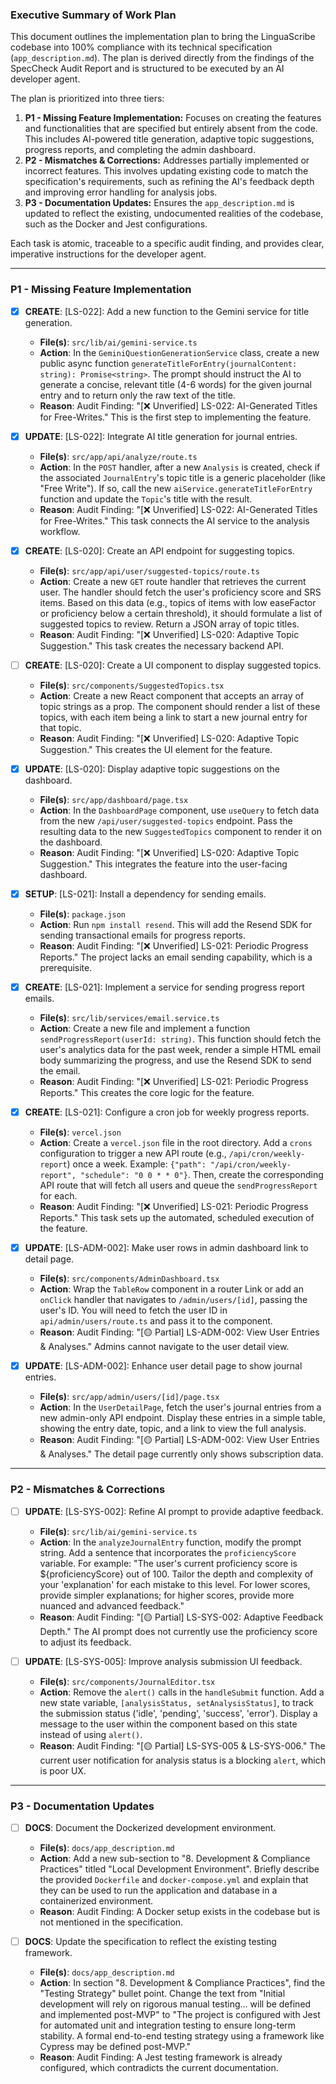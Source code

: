 ### Executive Summary of Work Plan

This document outlines the implementation plan to bring the LinguaScribe codebase into 100% compliance with its technical specification (`app_description.md`). The plan is derived directly from the findings of the SpecCheck Audit Report and is structured to be executed by an AI developer agent.

The plan is prioritized into three tiers:
1.  **P1 - Missing Feature Implementation:** Focuses on creating the features and functionalities that are specified but entirely absent from the code. This includes AI-powered title generation, adaptive topic suggestions, progress reports, and completing the admin dashboard.
2.  **P2 - Mismatches & Corrections:** Addresses partially implemented or incorrect features. This involves updating existing code to match the specification's requirements, such as refining the AI's feedback depth and improving error handling for analysis jobs.
3.  **P3 - Documentation Updates:** Ensures the `app_description.md` is updated to reflect the existing, undocumented realities of the codebase, such as the Docker and Jest configurations.

Each task is atomic, traceable to a specific audit finding, and provides clear, imperative instructions for the developer agent.

---

### **P1 - Missing Feature Implementation**

- [x] **CREATE**: [LS-022]: Add a new function to the Gemini service for title generation.
    - **File(s)**: `src/lib/ai/gemini-service.ts`
    - **Action**: In the `GeminiQuestionGenerationService` class, create a new public async function `generateTitleForEntry(journalContent: string): Promise<string>`. The prompt should instruct the AI to generate a concise, relevant title (4-6 words) for the given journal entry and to return only the raw text of the title.
    - **Reason**: Audit Finding: "[❌ Unverified] LS-022: AI-Generated Titles for Free-Writes." This is the first step to implementing the feature.

- [x] **UPDATE**: [LS-022]: Integrate AI title generation for journal entries.
    - **File(s)**: `src/app/api/analyze/route.ts`
    - **Action**: In the `POST` handler, after a new `Analysis` is created, check if the associated `JournalEntry`'s topic title is a generic placeholder (like "Free Write"). If so, call the new `aiService.generateTitleForEntry` function and update the `Topic`'s title with the result.
    - **Reason**: Audit Finding: "[❌ Unverified] LS-022: AI-Generated Titles for Free-Writes." This task connects the AI service to the analysis workflow.

- [x] **CREATE**: [LS-020]: Create an API endpoint for suggesting topics.
    - **File(s)**: `src/app/api/user/suggested-topics/route.ts`
    - **Action**: Create a new `GET` route handler that retrieves the current user. The handler should fetch the user's proficiency score and SRS items. Based on this data (e.g., topics of items with low easeFactor or proficiency below a certain threshold), it should formulate a list of suggested topics to review. Return a JSON array of topic titles.
    - **Reason**: Audit Finding: "[❌ Unverified] LS-020: Adaptive Topic Suggestion." This task creates the necessary backend API.

- [ ] **CREATE**: [LS-020]: Create a UI component to display suggested topics.
    - **File(s)**: `src/components/SuggestedTopics.tsx`
    - **Action**: Create a new React component that accepts an array of topic strings as a prop. The component should render a list of these topics, with each item being a link to start a new journal entry for that topic.
    - **Reason**: Audit Finding: "[❌ Unverified] LS-020: Adaptive Topic Suggestion." This creates the UI element for the feature.

- [x] **UPDATE**: [LS-020]: Display adaptive topic suggestions on the dashboard.
    - **File(s)**: `src/app/dashboard/page.tsx`
    - **Action**: In the `DashboardPage` component, use `useQuery` to fetch data from the new `/api/user/suggested-topics` endpoint. Pass the resulting data to the new `SuggestedTopics` component to render it on the dashboard.
    - **Reason**: Audit Finding: "[❌ Unverified] LS-020: Adaptive Topic Suggestion." This integrates the feature into the user-facing dashboard.

- [x] **SETUP**: [LS-021]: Install a dependency for sending emails.
    - **File(s)**: `package.json`
    - **Action**: Run `npm install resend`. This will add the Resend SDK for sending transactional emails for progress reports.
    - **Reason**: Audit Finding: "[❌ Unverified] LS-021: Periodic Progress Reports." The project lacks an email sending capability, which is a prerequisite.

- [x] **CREATE**: [LS-021]: Implement a service for sending progress report emails.
    - **File(s)**: `src/lib/services/email.service.ts`
    - **Action**: Create a new file and implement a function `sendProgressReport(userId: string)`. This function should fetch the user's analytics data for the past week, render a simple HTML email body summarizing the progress, and use the Resend SDK to send the email.
    - **Reason**: Audit Finding: "[❌ Unverified] LS-021: Periodic Progress Reports." This creates the core logic for the feature.

- [x] **CREATE**: [LS-021]: Configure a cron job for weekly progress reports.
    - **File(s)**: `vercel.json`
    - **Action**: Create a `vercel.json` file in the root directory. Add a `crons` configuration to trigger a new API route (e.g., `/api/cron/weekly-report`) once a week. Example: `{"path": "/api/cron/weekly-report", "schedule": "0 0 * * 0"}`. Then, create the corresponding API route that will fetch all users and queue the `sendProgressReport` for each.
    - **Reason**: Audit Finding: "[❌ Unverified] LS-021: Periodic Progress Reports." This task sets up the automated, scheduled execution of the feature.

- [x] **UPDATE**: [LS-ADM-002]: Make user rows in admin dashboard link to detail page.
    - **File(s)**: `src/components/AdminDashboard.tsx`
    - **Action**: Wrap the `TableRow` component in a router Link or add an `onClick` handler that navigates to `/admin/users/[id]`, passing the user's ID. You will need to fetch the user ID in `api/admin/users/route.ts` and pass it to the component.
    - **Reason**: Audit Finding: "[🟡 Partial] LS-ADM-002: View User Entries & Analyses." Admins cannot navigate to the user detail view.

- [x] **UPDATE**: [LS-ADM-002]: Enhance user detail page to show journal entries.
    - **File(s)**: `src/app/admin/users/[id]/page.tsx`
    - **Action**: In the `UserDetailPage`, fetch the user's journal entries from a new admin-only API endpoint. Display these entries in a simple table, showing the entry date, topic, and a link to view the full analysis.
    - **Reason**: Audit Finding: "[🟡 Partial] LS-ADM-002: View User Entries & Analyses." The detail page currently only shows subscription data.

---

### **P2 - Mismatches & Corrections**

- [ ] **UPDATE**: [LS-SYS-002]: Refine AI prompt to provide adaptive feedback.
    - **File(s)**: `src/lib/ai/gemini-service.ts`
    - **Action**: In the `analyzeJournalEntry` function, modify the prompt string. Add a sentence that incorporates the `proficiencyScore` variable. For example: "The user's current proficiency score is ${proficiencyScore} out of 100. Tailor the depth and complexity of your 'explanation' for each mistake to this level. For lower scores, provide simpler explanations; for higher scores, provide more nuanced and advanced feedback."
    - **Reason**: Audit Finding: "[🟡 Partial] LS-SYS-002: Adaptive Feedback Depth." The AI prompt does not currently use the proficiency score to adjust its feedback.

- [ ] **UPDATE**: [LS-SYS-005]: Improve analysis submission UI feedback.
    - **File(s)**: `src/components/JournalEditor.tsx`
    - **Action**: Remove the `alert()` calls in the `handleSubmit` function. Add a new state variable, `[analysisStatus, setAnalysisStatus]`, to track the submission status ('idle', 'pending', 'success', 'error'). Display a message to the user within the component based on this state instead of using `alert()`.
    - **Reason**: Audit Finding: "[🟡 Partial] LS-SYS-005 & LS-SYS-006." The current user notification for analysis status is a blocking `alert`, which is poor UX.

---

### **P3 - Documentation Updates**

- [ ] **DOCS**: Document the Dockerized development environment.
    - **File(s)**: `docs/app_description.md`
    - **Action**: Add a new sub-section to "8. Development & Compliance Practices" titled "Local Development Environment". Briefly describe the provided `Dockerfile` and `docker-compose.yml` and explain that they can be used to run the application and database in a containerized environment.
    - **Reason**: Audit Finding: A Docker setup exists in the codebase but is not mentioned in the specification.

- [ ] **DOCS**: Update the specification to reflect the existing testing framework.
    - **File(s)**: `docs/app_description.md`
    - **Action**: In section "8. Development & Compliance Practices", find the "Testing Strategy" bullet point. Change the text from "Initial development will rely on rigorous manual testing... will be defined and implemented post-MVP" to "The project is configured with Jest for automated unit and integration testing to ensure long-term stability. A formal end-to-end testing strategy using a framework like Cypress may be defined post-MVP."
    - **Reason**: Audit Finding: A Jest testing framework is already configured, which contradicts the current documentation.